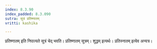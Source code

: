 ```yaml
---
index: 8.3.90
index_padded: 8.3.090
sutra: सूत्रं प्रतिष्णातम्
vritti: kashika

---
```

प्रतिष्णातम् इति निपात्यते सूत्रं चेद् भवति। प्रतिष्णातम् सूत्रम्। शुद्धम् इत्यर्थः। प्रतिस्नातम् इत्येव अन्यत्र।